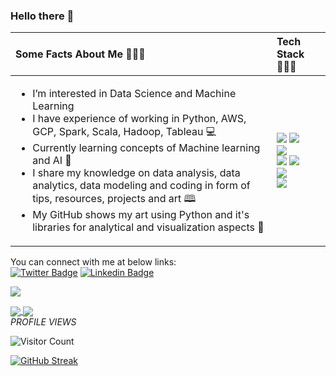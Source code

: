 ### Hello there 👋


<table role="table">
            <thead>
                <tr>
                    <th align="left">Some Facts About Me 🧔🏻‍♂️</th>
                    <th align="left">Tech Stack 👨🏻‍💻 </th>
                </tr>
            </thead>
        <tbody>
            <tr>
                <td align="left">
                    <ul>
                        <li> I’m interested in Data Science and Machine Learning  </li>
                        <li> I have experience of working in Python, AWS, GCP, Spark, Scala, Hadoop, Tableau 💻 </li>
                        <li> Currently learning concepts of Machine learning and AI 📝 </li>
                        <li> I share my knowledge on data analysis, data analytics, data modeling and coding in form of tips, resources, projects and art 🕮 </li>
                        <li> My GitHub shows my art using Python and it's libraries for analytical and visualization aspects 🎨</li>
                    </ul>
                </td>
                <td align="left">
                     <img src="https://img.shields.io/badge/python-%23E34F26.svg?style=for-the-badge&logo=python&logoColor=white">
                     <img src="https://img.shields.io/badge/AWS-%231572B6.svg?style=for-the-badge&logo=AWS&logoColor=white">
                     <br>
                     <img src="https://img.shields.io/badge/Scala-%23323330.svg?style=for-the-badge&logo=Scala&logoColor=%23F7DF1E">
                     <br>
                     <img src="https://img.shields.io/badge/github-%23121011.svg?style=for-the-badge&logo=github&logoColor=white">
                     <img src="https://img.shields.io/badge/Spark-%2300C4CC.svg?style=for-the-badge&logo=Spark&logoColor=white">
                     <br>
                     <img src="https://img.shields.io/badge/GoogleCloud-%2338B2AC.svg?style=for-the-badge&logo=GCP-css&logoColor=white">
                     <br>
                     <img src="https://img.shields.io/badge/tableau-0078d7.svg?style=for-the-badge&logo=tableau&logoColor=white">
                </td>
            </tr>
            </tbody>
        </table>
        
        
You can connect with me at below links:
<br>
[![Twitter Badge](https://img.shields.io/badge/Twitter-%231DA1F2.svg?style=for-the-badge&logo=Twitter&logoColor=white)](https://twitter.com/i_rahulsoni) 
[![Linkedin Badge](https://img.shields.io/badge/-Rahul%20Soni-blue?style=social&logo=Linkedin&logoColor=blue&link=https://www.linkedin.com/in/rahul-soni-9186a7170/)](https://www.linkedin.com/in/rahul-soni-9186a7170/)


<a href="https://www.github.com/irahulsoni" target="_blank" rel="noreferrer"><img
src="https://img.shields.io/github/followers/irahulsoni?logo=github&style=for-the-badge&color=0891b2&labelColor=1c1917" /></a>

<a href="https://github.com/anuraghazra/github-readme-stats">
  <img align="center" src="https://github-readme-stats.vercel.app/api?username=irahulsoni" />
</a>
<a href="https://github.com/anuraghazra/convoychat">
  <img align="center" src="https://github-readme-stats.vercel.app/api/top-langs/?username=irahulsoni" />
</a>
<br>
<em>PROFILE VIEWS </em>
<br>

![Visitor Count](https://profile-counter.glitch.me/{irahulsoni}/count.svg)

[![GitHub Streak](http://github-readme-streak-stats.herokuapp.com?user=irahulsoni&theme=dark)](https://git.io/streak-stats)



<!--
**irahulsoni/irahulsoni** is a ✨ _special_ ✨ repository because its `README.md` (this file) appears on your GitHub profile.

Here are some ideas to get you started:

- 🔭 I’m currently working on ...
- 🌱 I’m currently learning ...
- 👯 I’m looking to collaborate on ...
- 🤔 I’m looking for help with ...
- 💬 Ask me about ...
- 📫 How to reach me: ...
- 😄 Pronouns: ...
- ⚡ Fun fact: ...
-->

